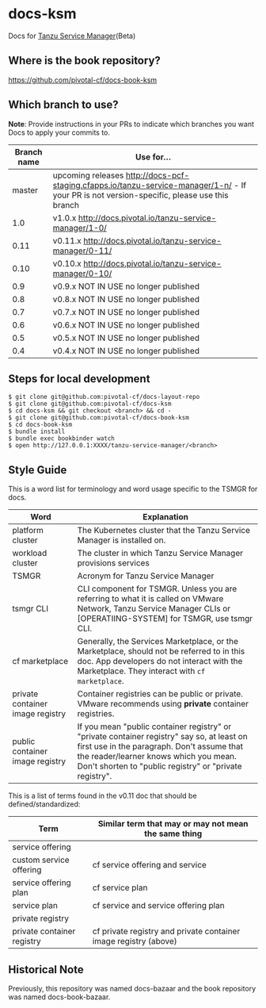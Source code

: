 docs-ksm
==========

Docs for [Tanzu Service Manager](https://network.pivotal.io/products/tanzu-service-manager/)(Beta)

## Where is the book repository?
https://github.com/pivotal-cf/docs-book-ksm

## Which branch to use?

**Note**: Provide instructions in your PRs to indicate which branches you want Docs to apply your commits to.

| Branch name | Use for… |
|-------------| ---------|
| master      | upcoming releases http://docs-pcf-staging.cfapps.io/tanzu-service-manager/1-n/ - If your PR is not version-specific, please use this branch |
| 1.0        | v1.0.x  http://docs.pivotal.io/tanzu-service-manager/1-0/ |
| 0.11       | v0.11.x  http://docs.pivotal.io/tanzu-service-manager/0-11/ |
| 0.10       | v0.10.x  http://docs.pivotal.io/tanzu-service-manager/0-10/ |
| 0.9        | v0.9.x  NOT IN USE no longer published   |
| 0.8        | v0.8.x  NOT IN USE no longer published   |
| 0.7        | v0.7.x  NOT IN USE no longer published   |
| 0.6        | v0.6.x  NOT IN USE no longer published   |
| 0.5        | v0.5.x  NOT IN USE no longer published   |
| 0.4        | v0.4.x  NOT IN USE no longer published |

## Steps for local development
```
$ git clone git@github.com:pivotal-cf/docs-layout-repo
$ git clone git@github.com:pivotal-cf/docs-ksm
$ cd docs-ksm && git checkout <branch> && cd -
$ git clone git@github.com:pivotal-cf/docs-book-ksm
$ cd docs-book-ksm
$ bundle install
$ bundle exec bookbinder watch
$ open http://127.0.0.1:XXXX/tanzu-service-manager/<branch>
```


## Style Guide

This is a word list for terminology and word usage specific to the TSMGR for docs.

| Word | Explanation |
|------|-------------|
| platform cluster | The Kubernetes cluster that the Tanzu Service Manager is installed on. |
| workload cluster |  The cluster in which Tanzu Service Manager provisions services |
| TSMGR |Acronym for Tanzu Service Manager|
| tsmgr CLI | CLI component for TSMGR. Unless you are referring to what it is called on VMware Network, Tanzu Service Manager CLIs or [OPERATIING-SYSTEM] for TSMGR, use tsmgr CLI.|
|cf marketplace| Generally, the Services Marketplace, or the Marketplace, should not be referred to in this doc. App developers do not interact with the Marketplace. They interact with `cf marketplace`.|
|private container image registry| Container registries can be public or private. VMware recommends using **private** container registries. |
|public container image registry| If you mean "public container registry" or "private container registry" say so, at least on first use in the paragraph. Don't assume that the reader/learner knows which you mean. Don't shorten to "public registry" or "private registry". |

This is a list of terms found in the v0.11 doc that should be defined/standardized:

| Term| Similar term that may or may not mean the same thing |
|------|-------------|
|service offering| |
|custom service offering| cf service offering and service |
|service offering plan | cf service plan|
|service plan| cf service and service offering plan |
|private registry | |
|private container registry | cf private registry and private container image registry (above) |


## Historical Note

Previously, this repository was named docs-bazaar and the book repository was named docs-book-bazaar.

